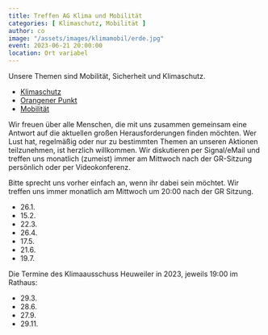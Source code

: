 ```yaml
---
title: Treffen AG Klima und Mobilität
categories: [ Klimaschutz, Mobilität ]
author: co
image: "/assets/images/klimamobil/erde.jpg"
event: 2023-06-21 20:00:00
location: Ort variabel
---
```

Unsere Themen sind Mobilität, Sicherheit und Klimaschutz. 

* [Klimaschutz](/category/klimaschutz)
* [Orangener Punkt](/category/orangener-punkt)
* [Mobilität](/category/mobilität)

Wir freuen über alle Menschen, die mit uns zusammen gemeinsam eine Antwort auf die aktuellen großen Herausforderungen finden möchten. Wer Lust hat, regelmäßig oder nur zu bestimmten Themen an unseren Aktionen teilzunehmen, ist herzlich willkommen. Wir diskutieren per Signal/eMail und treffen uns monatlich (zumeist) immer am Mittwoch nach der GR-Sitzung persönlich oder per Videokonferenz. 

Bitte sprecht uns vorher einfach an, wenn ihr dabei sein möchtet. Wir treffen uns immer monatlich am Mittwoch um 20:00 nach der GR Sitzung.

* 26.1.
* 15.2.
* 22.3.
* 26.4.
* 17.5.
* 21.6.
* 19.7.

Die Termine des Klimaausschuss Heuweiler in 2023, jeweils 19:00 im Rathaus:

* 29.3. 
* 28.6.
* 27.9.
* 29.11.